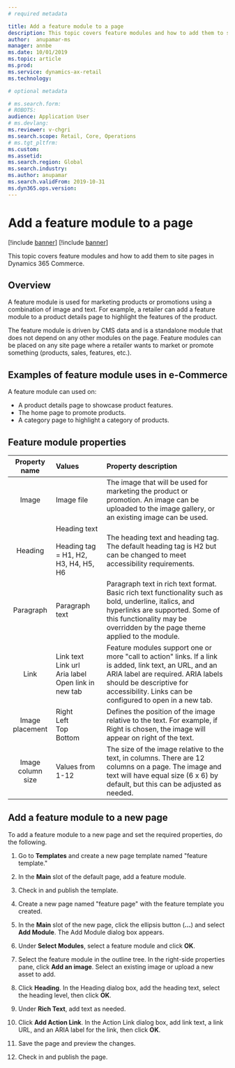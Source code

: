 ```yaml
---
# required metadata

title: Add a feature module to a page 
description: This topic covers feature modules and how to add them to site pages in Dynamics 365 Commerce.
author:  anupamar-ms
manager: annbe
ms.date: 10/01/2019
ms.topic: article
ms.prod: 
ms.service: dynamics-ax-retail
ms.technology: 

# optional metadata

# ms.search.form: 
# ROBOTS: 
audience: Application User
# ms.devlang: 
ms.reviewer: v-chgri
ms.search.scope: Retail, Core, Operations
# ms.tgt_pltfrm: 
ms.custom: 
ms.assetid: 
ms.search.region: Global
ms.search.industry: 
ms.author: anupamar
ms.search.validFrom: 2019-10-31
ms.dyn365.ops.version: 
---
```


# Add a feature module to a page 

[!include [banner](../includes/preview-banner.md)]
[!include [banner](../includes/banner.md)]

This topic covers feature modules and how to add them to site pages in Dynamics 365 Commerce.

## Overview

A feature module is used for marketing products or promotions using a combination of image and text. For example, a retailer can add a feature module to a product details page to highlight the features of the product. 

The feature module is driven by CMS data and is a standalone module that does not depend on any other modules on the page. Feature modules can be placed on any site page where a retailer wants to market or promote something (products, sales, features, etc.).

## Examples of feature module uses in e-Commerce

A feature module can used on:

- A product details page to showcase product features.
- The home page to promote products.
- A category page to highlight a category of products.

## Feature module properties

|   Property name   | Values                                                       | Property description                                         |
| :---------------: | :----------------------------------------------------------- | :----------------------------------------------------------- |
|       Image       | Image file                                                   | The image that will be used for marketing the product or promotion. An image can be uploaded to the image gallery, or an existing image can be used. |
|      Heading      | Heading text<br /><br />Heading tag = H1, H2, H3, H4, H5, H6 | The heading text and heading tag. The default heading tag is H2 but can be changed to meet accessibility requirements. |
|     Paragraph     | Paragraph text                                               | Paragraph text in rich text format. Basic rich text functionality such as bold, underline, italics, and hyperlinks are supported. Some of this functionality may be overridden by the page theme applied to the module. |
|       Link        | Link text<br />Link url<br />Aria label<br />Open link in new tab | Feature modules support one or more "call to action" links. If a link is added, link text, an URL, and an ARIA label are required. ARIA labels should be descriptive for   accessibility. Links can be configured to open in a new tab. |
|  Image placement  | Right<br />Left<br />Top<br />Bottom                         | Defines the position of the image relative to the text. For example, if Right is chosen, the image will appear on right of the text. |
| Image column size | Values from 1-12                                             | The size of the image relative to the text, in columns. There are 12 columns on a page. The image and text will have equal size (6 x 6) by default, but this can be adjusted as needed. |

## Add a feature module to a new page 

To add a feature module to a new page and set the required properties, do the following. 

1. Go to **Templates** and create a new page template named "feature template."

1. In the **Main** slot of the default page, add a feature module. 

1. Check in and publish the template. 

1. Create a new page named "feature page" with the feature template you created.

1. In the **Main** slot of the new page, click the ellipsis button (**...**) and select **Add Module**. The Add Module dialog box appears.

1. Under **Select Modules**, select a feature module and click **OK**.

1. Select the feature module in the outline tree. In the right-side properties pane, click **Add an image**. Select an existing image or upload a new asset to add. 

1. Click **Heading**. In the Heading dialog box, add the heading text, select the heading level, then click **OK**.

1. Under **Rich Text**, add text as needed.

1. Click **Add Action Link**. In the Action Link dialog box, add link text, a link URL, and an ARIA label for the link, then click **OK**.

1. Save the page and preview the changes.

1. Check in and publish the page.
